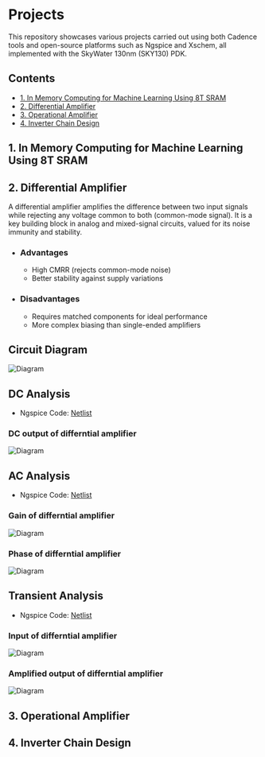 # Projects
This repository showcases various projects carried out using both Cadence tools and open-source platforms such as Ngspice and Xschem, all implemented with the SkyWater 130nm (SKY130) PDK.
## Contents
- [1. In Memory Computing for Machine Learning Using 8T SRAM](#1-in-memory-computing-for-machine-learning-using-8t-sram)
- [2. Differential Amplifier](#2-Differential-Amplifier)
- [3. Operational Amplifier](#3-Operational-Amplifier)
- [4. Inverter Chain Design](#4-Inverter-Chain-Design)

## 1. In Memory Computing for Machine Learning Using 8T SRAM

## 2. Differential Amplifier
A differential amplifier amplifies the difference between two input signals while rejecting any voltage common to both (common-mode signal). It is a key building block in analog and mixed-signal circuits, valued for its noise immunity and stability.
- ### Advantages
  - High CMRR (rejects common-mode noise)
  - Better stability against supply variations
- ### Disadvantages
  - Requires matched components for ideal performance
  - More complex biasing than single-ended amplifiers
## Circuit Diagram
![Diagram](docs/ckt_dia_differ_amp.jpeg)

## DC Analysis
- Ngspice Code: [Netlist](netlist/Diff_Amp/DC_Analysis.sp)
### DC output of differntial amplifier
![Diagram](docs/DC_diff.png)

## AC Analysis
- Ngspice Code: [Netlist](netlist/Diff_Amp/AC_Analysis.sp)
### Gain of differntial amplifier
![Diagram](docs/gain_diff.png)
### Phase of differntial amplifier
![Diagram](docs/phase_differ.png)

## Transient Analysis
- Ngspice Code: [Netlist](netlist/Diff_Amp/Tran_Analysis.sp)
### Input of differntial amplifier
![Diagram](docs/ip_ac_differ.png)
### Amplified output of differntial amplifier
![Diagram](docs/op_ac_differn.png)

## 3. Operational Amplifier
## 4. Inverter Chain Design
